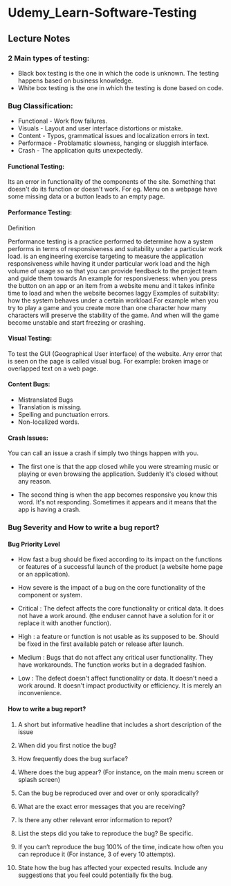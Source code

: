 # Udemy_Learn-Software-Testing

## Lecture Notes

### 2 Main types of testing:

* Black box testing is the one in which the code is unknown. The testing happens based on business knowledge.
* White box testing is the one in which the testing is done based on code.

### Bug Classification:

* Functional - Work flow failures.
* Visuals - Layout and user interface distortions or mistake.
* Content - Typos, grammatical issues and localization errors in text.
* Performace - Problamatic slowness, hanging or sluggish interface.
* Crash -  The application quits unexpectedly.

#### Functional Testing:

Its an error in functionality of the components of the site. Something that doesn't do its function or doesn't work.
For eg. Menu on a webpage have some missing data or a button leads to an empty page.  

#### Performance Testing:

Definition

Performance testing is a practice performed to determine how a system performs in terms of responsiveness and suitability under a particular work load.
is an engineering exercise targeting to measure the application responsiveness while having it under particular work load and the high volume of usage so so that you can provide feedback to the project team and guide them towards
An example for responsiveness: when you press the button on an app or an item from a website menu and it takes infinite time to load and when the website becomes laggy
Examples of suitability: how the system behaves under a certain workload.For example when you try to play a game and you create more than one character how many characters will preserve the stability of the game. And when will the game become unstable and start freezing or crashing.

#### Visual Testing:

To test the GUI (Geographical User interface) of the website. Any error that is seen on the page is called visual bug.
For example: broken image or overlapped text on a web page.

#### Content Bugs:

* Mistranslated Bugs
* Translation is missing.
* Spelling and punctuation errors.
* Non-localized words.

#### Crash Issues:

You can call an issue a crash if simply two things happen with you.

* The first one is that the app closed while you were streaming music or playing or even browsing the application. Suddenly it's closed without any reason.

* The second thing is when the app becomes responsive you know this word. It's not responding. Sometimes it appears and it means that the app is having a crash.

### Bug Severity and How to write a bug report?

#### Bug Priority Level

* How fast a bug should be fixed according to its impact on the functions or features of a successful launch of the product (a website home page or an application).

* How severe is the impact of a bug on the core functionality of the component or system.

* Critical : The defect affects the core functionality or critical data. It does not have a work around. (the enduser cannot have a solution for it or replace it with another function).

* High : a feature or function is not usable as its supposed to be. Should be fixed in the first available patch or release after launch.

* Medium : Bugs that do not affect any critical user functionality. They have workarounds. The function works but in a degraded fashion.

* Low : The defect doesn't affect functionality or data. It doesn't need a work around. It doesn't impact productivity or efficiency. It is merely an inconvenience.

#### How to write a bug report?

1) A short but informative headline that includes a short description of the issue

2) When did you first notice the bug?

3) How frequently does the bug surface?

4) Where does the bug appear? (For instance, on the main menu screen or splash screen)

5) Can the bug be reproduced over and over or only sporadically?

6) What are the exact error messages that you are receiving?

7) Is there any other relevant error information to report?

8) List the steps did you take to reproduce the bug? Be specific.

9) If you can’t reproduce the bug 100% of the time, indicate how often you can reproduce it (For instance, 3 of every 10 attempts).

10) State how the bug has affected your expected results. Include any suggestions that you feel could potentially fix the bug.

